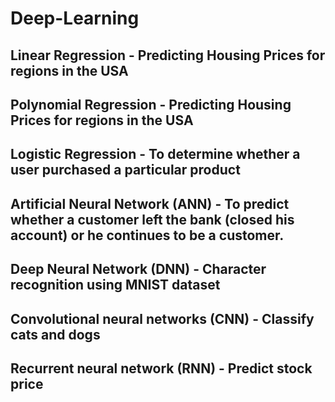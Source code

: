 # Deep-Learning
## Linear Regression - Predicting Housing Prices for regions in the USA
## Polynomial Regression - Predicting Housing Prices for regions in the USA
## Logistic Regression - To determine whether a user purchased a particular product
## Artificial Neural Network (ANN) - To predict whether a customer left the bank (closed his account) or he continues to be a customer.
## Deep Neural Network (DNN) - Character recognition using MNIST dataset
## Convolutional neural networks (CNN) - Classify cats and dogs
## Recurrent neural network (RNN) - Predict stock price

